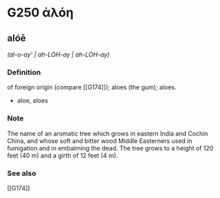 # G250 ἀλόη

## alóē

_(al-o-ay' | ah-LOH-ay | ah-LOH-ay)_

### Definition

of foreign origin (compare [[G174]]); aloes (the gum); aloes.

- aloe, aloes

### Note

The name of an aromatic tree which grows in eastern India and Cochin China, and whose soft and bitter wood Middle Easterners used in fumigation and in embalming the dead. The tree grows to a height of 120 feet (40 m) and a girth of 12 feet (4 m).

### See also

[[G174]]

